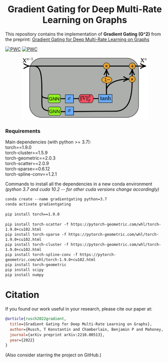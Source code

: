 <h1 align='center'> Gradient Gating for Deep Multi-Rate Learning on Graphs </h1>

This repository contains the implementation of **Gradient Gating (G^2)** 
from the preprint: [Gradient Gating for Deep Multi-Rate Learning on Graphs](https://arxiv.org/abs/2210.00513)

[![PWC](https://img.shields.io/endpoint.svg?url=https://paperswithcode.com/badge/gradient-gating-for-deep-multi-rate-learning/node-classification-on-arxiv-year)](https://paperswithcode.com/sota/node-classification-on-arxiv-year?p=gradient-gating-for-deep-multi-rate-learning)
[![PWC](https://img.shields.io/endpoint.svg?url=https://paperswithcode.com/badge/gradient-gating-for-deep-multi-rate-learning/node-classification-on-snap-patents)](https://paperswithcode.com/sota/node-classification-on-snap-patents?p=gradient-gating-for-deep-multi-rate-learning)

<p align="center">
<img align="middle" src="./imgs/gradient_gating_scheme2.png" width="400" />
</p>

### Requirements
Main dependencies (with python >= 3.7):<br />
torch==1.9.0<br />
torch-cluster==1.5.9<br />
torch-geometric==2.0.3<br />
torch-scatter==2.0.9<br />
torch-sparse==0.6.12<br />
torch-spline-conv==1.2.1<br />

Commands to install all the dependencies in a new conda environment <br />
*(python 3.7 and cuda 10.2 -- for other cuda versions change accordingly)*
```
conda create --name gradientgating python=3.7
conda activate gradientgating

pip install torch==1.9.0

pip install torch-scatter -f https://pytorch-geometric.com/whl/torch-1.9.0+cu102.html
pip install torch-sparse -f https://pytorch-geometric.com/whl/torch-1.9.0+cu102.html
pip install torch-cluster -f https://pytorch-geometric.com/whl/torch-1.9.0+cu102.html
pip install torch-spline-conv -f https://pytorch-geometric.com/whl/torch-1.9.0+cu102.html
pip install torch-geometric
pip install scipy
pip install numpy
```

# Citation
If you found our work useful in your research, please cite our paper at:
```bibtex
@article{rusch2022gradient,
  title={Gradient Gating for Deep Multi-Rate Learning on Graphs},
  author={Rusch, T Konstantin and Chamberlain, Benjamin P and Mahoney, Michael W and Bronstein, Michael M and Mishra, Siddhartha},
  journal={arXiv preprint arXiv:2210.00513},
  year={2022}
}
```
(Also consider starring the project on GitHub.)
